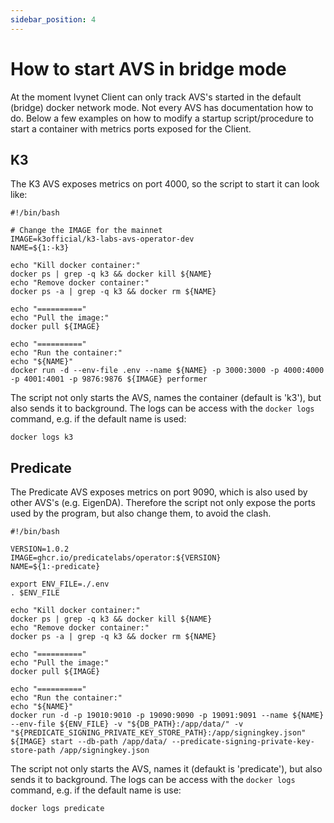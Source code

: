 ```yaml
---
sidebar_position: 4
---
```


# How to start AVS in bridge mode

At the moment Ivynet Client can only track AVS's started in the default (bridge) docker network mode.
Not every AVS has documentation how to do.
Below a few examples on how to modify a startup script/procedure to start a container with metrics ports exposed for the Client.

## K3

The K3 AVS exposes metrics on port 4000, so the script to start it can look like:

```
#!/bin/bash

# Change the IMAGE for the mainnet
IMAGE=k3official/k3-labs-avs-operator-dev
NAME=${1:-k3}

echo "Kill docker container:"
docker ps | grep -q k3 && docker kill ${NAME}
echo "Remove docker container:"
docker ps -a | grep -q k3 && docker rm ${NAME}

echo "=========="
echo "Pull the image:"
docker pull ${IMAGE}

echo "=========="
echo "Run the container:"
echo "${NAME}"
docker run -d --env-file .env --name ${NAME} -p 3000:3000 -p 4000:4000 -p 4001:4001 -p 9876:9876 ${IMAGE} performer
```

The script not only starts the AVS, names the container (default is 'k3'), but also sends it to background.
The logs can be access with the `docker logs` command, e.g. if the default name is used:
```
docker logs k3
```
## Predicate

The Predicate AVS exposes metrics on port 9090, which is also used by other AVS's (e.g. EigenDA).
Therefore the script not only expose the ports used by the program, but also change them, to avoid the clash.

```
#!/bin/bash

VERSION=1.0.2
IMAGE=ghcr.io/predicatelabs/operator:${VERSION}
NAME=${1:-predicate}

export ENV_FILE=./.env
. $ENV_FILE

echo "Kill docker container:"
docker ps | grep -q k3 && docker kill ${NAME}
echo "Remove docker container:"
docker ps -a | grep -q k3 && docker rm ${NAME}

echo "=========="
echo "Pull the image:"
docker pull ${IMAGE}

echo "=========="
echo "Run the container:"
echo "${NAME}"
docker run -d -p 19010:9010 -p 19090:9090 -p 19091:9091 --name ${NAME} --env-file ${ENV_FILE} -v "${DB_PATH}:/app/data/" -v "${PREDICATE_SIGNING_PRIVATE_KEY_STORE_PATH}:/app/signingkey.json" ${IMAGE} start --db-path /app/data/ --predicate-signing-private-key-store-path /app/signingkey.json

```

The script not only starts the AVS, names it (defaukt is 'predicate'), but also sends it to background.
The logs can be access with the `docker logs` command, e.g. if the default name is use:
```
docker logs predicate
```

